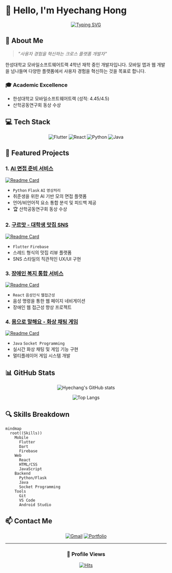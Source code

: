 # 👋 Hello, I'm Hyechang Hong

<div align="center">
  
[![Typing SVG](https://readme-typing-svg.herokuapp.com?font=Fira+Code&pause=1000&color=6B9BF7&center=true&vCenter=true&width=435&lines=Mobile+%26+Web+Developer;Passionate+about+Cross-Platform+Development;Always+Learning+New+Technologies)](https://git.io/typing-svg)

</div>

## 🚀 About Me
> *"사용자 경험을 혁신하는 크로스 플랫폼 개발자"*

한성대학교 모바일소프트웨어트랙 4학년 재학 중인 개발자입니다. 
모바일 앱과 웹 개발을 넘나들며 다양한 플랫폼에서 사용자 경험을 혁신하는 것을 목표로 합니다.

### 🎓 Academic Excellence
- 한성대학교 모바일소프트웨어트랙 (성적: 4.45/4.5)
- 산학공동연구회 동상 수상

## 💻 Tech Stack
<div align="center">
  
![Flutter](https://img.shields.io/badge/Flutter-%2302569B.svg?style=for-the-badge&logo=Flutter&logoColor=white)
![React](https://img.shields.io/badge/react-%2320232a.svg?style=for-the-badge&logo=react&logoColor=%2361DAFB)
![Python](https://img.shields.io/badge/python-3670A0?style=for-the-badge&logo=python&logoColor=ffdd54)
![Java](https://img.shields.io/badge/java-%23ED8B00.svg?style=for-the-badge&logo=openjdk&logoColor=white)

</div>

## 🌟 Featured Projects

### 1. [AI 면접 준비 서비스](https://github.com/Honghyechang/ai-interview-service)
[![Readme Card](https://github-readme-stats.vercel.app/api/pin/?username=Honghyechang&repo=ai-interview-service&theme=tokyonight)](https://github.com/Honghyechang/ai-interview-service)
- `Python` `Flask` `AI` `영상처리`
- 취준생을 위한 AI 기반 모의 면접 플랫폼
- 언어/비언어적 요소 통합 분석 및 피드백 제공
- 🏆 산학공동연구회 동상 수상

### 2. [구르맛 - 대학생 맛집 SNS](https://github.com/Honghyechang/gourmet-sns)
[![Readme Card](https://github-readme-stats.vercel.app/api/pin/?username=Honghyechang&repo=gourmet-sns&theme=tokyonight)](https://github.com/Honghyechang/gourmet-sns)
- `Flutter` `Firebase` 
- 스레드 형식의 맛집 리뷰 플랫폼
- SNS 스타일의 직관적인 UX/UI 구현

### 3. [장애인 복지 통합 서비스](https://github.com/Honghyechang/welfare-platform)
[![Readme Card](https://github-readme-stats.vercel.app/api/pin/?username=Honghyechang&repo=welfare-platform&theme=tokyonight)](https://github.com/Honghyechang/welfare-platform)
- `React` `음성인식` `웹접근성`
- 음성 명령을 통한 웹 페이지 네비게이션
- 장애인 웹 접근성 향상 프로젝트

### 4. [몸으로 말해요 - 화상 채팅 게임](https://github.com/Honghyechang/video-chat-game)
[![Readme Card](https://github-readme-stats.vercel.app/api/pin/?username=Honghyechang&repo=video-chat-game&theme=tokyonight)](https://github.com/Honghyechang/video-chat-game)
- `Java` `Socket Programming`
- 실시간 화상 채팅 및 게임 기능 구현
- 멀티플레이어 게임 시스템 개발

## 📊 GitHub Stats

<div align="center">
  
![Hyechang's GitHub stats](https://github-readme-stats.vercel.app/api?username=Honghyechang&show_icons=true&theme=tokyonight)
  
![Top Langs](https://github-readme-stats.vercel.app/api/top-langs/?username=Honghyechang&layout=compact&theme=tokyonight)

</div>

## 🔍 Skills Breakdown

```mermaid
mindmap
  root((Skills))
    Mobile
      Flutter
      Dart
      Firebase
    Web
      React
      HTML/CSS
      JavaScript
    Backend
      Python/Flask
      Java
      Socket Programming
    Tools
      Git
      VS Code
      Android Studio
```

## 📫 Contact Me

<div align="center">
  
[![Gmail](https://img.shields.io/badge/Gmail-D14836?style=for-the-badge&logo=gmail&logoColor=white)](mailto:이메일주소)
[![Portfolio](https://img.shields.io/badge/Portfolio-000000?style=for-the-badge&logo=notion&logoColor=white)](포트폴리오주소)
  
</div>

---

<div align="center">
  
### 👀 Profile Views
  
[![Hits](https://hits.seeyoufarm.com/api/count/incr/badge.svg?url=https%3A%2F%2Fgithub.com%2FHonghyechang&count_bg=%2379C83D&title_bg=%23555555&icon=&icon_color=%23E7E7E7&title=hits&edge_flat=false)](https://hits.seeyoufarm.com)

</div>

<!--
이메일과 포트폴리오 주소를 실제 주소로 교체해주세요.
각 프로젝트의 레포지토리 링크도 실제 주소로 교체해주세요.
-->
